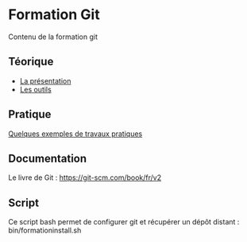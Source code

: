 # Formation Git

Contenu de la formation git

## Téorique

* [La présentation](presentation.md)
* [Les outils](outils.md)

## Pratique

[Quelques exemples de travaux pratiques](tp.md)

## Documentation

Le livre de Git : https://git-scm.com/book/fr/v2

##  Script

Ce script bash permet de configurer git et récupérer un dépôt distant : bin/formationinstall.sh
